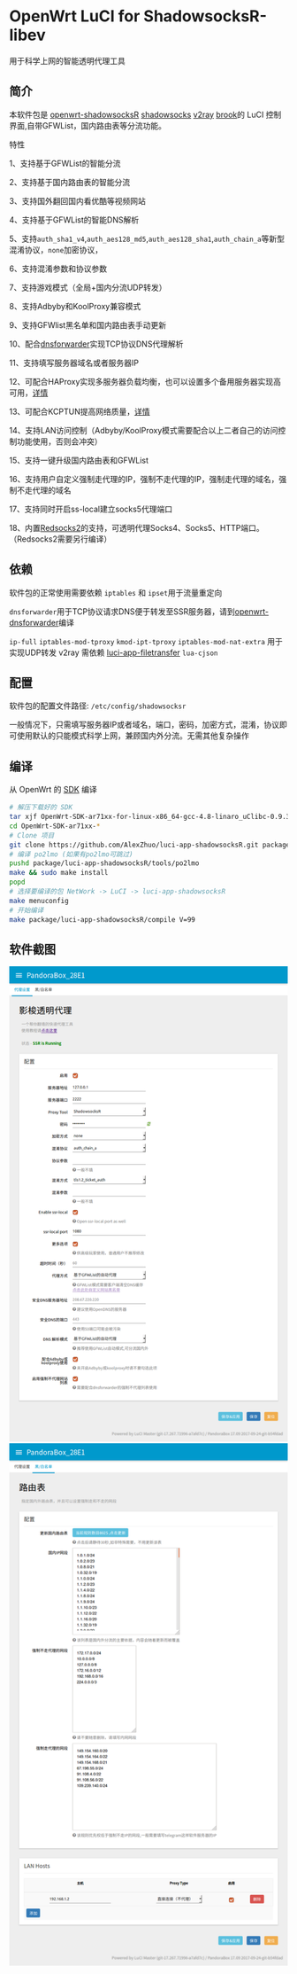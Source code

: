 OpenWrt LuCI for ShadowsocksR-libev
===

用于科学上网的智能透明代理工具

简介
---

本软件包是  [openwrt-shadowsocksR] [shadowsocks] [v2ray] [brook]的 LuCI 控制界面,自带GFWList，国内路由表等分流功能。

特性

1、支持基于GFWList的智能分流

2、支持基于国内路由表的智能分流

3、支持国外翻回国内看优酷等视频网站

4、支持基于GFWList的智能DNS解析

5、支持`auth_sha1_v4`,`auth_aes128_md5`,`auth_aes128_sha1`,`auth_chain_a`等新型混淆协议，`none`加密协议，

6、支持混淆参数和协议参数

7、支持游戏模式（全局+国内分流UDP转发）

8、支持Adbyby和KoolProxy兼容模式

9、支持GFWlist黑名单和国内路由表手动更新

10、配合[dnsforwarder][dnsforwarder]实现TCP协议DNS代理解析

11、支持填写服务器域名或者服务器IP

12、可配合HAProxy实现多服务器负载均衡，也可以设置多个备用服务器实现高可用，[详情][haproxy]

13、可配合KCPTUN提高网络质量，[详情][kcptun]

14、支持LAN访问控制（Adbyby/KoolProxy模式需要配合以上二者自己的访问控制功能使用，否则会冲突）

15、支持一键升级国内路由表和GFWList

16、支持用户自定义强制走代理的IP，强制不走代理的IP，强制走代理的域名，强制不走代理的域名

17、支持同时开启ss-local建立socks5代理端口

18、内置[Redsocks2][redsocks2]的支持，可透明代理Socks4、Socks5、HTTP端口。（Redsocks2需要另行编译）


依赖
---

软件包的正常使用需要依赖 `iptables` 和 `ipset`用于流量重定向

`dnsforwarder`用于TCP协议请求DNS便于转发至SSR服务器，请到[openwrt-dnsforwarder][dnsforwarder]编译

`ip-full` `iptables-mod-tproxy` `kmod-ipt-tproxy` `iptables-mod-nat-extra` 用于实现UDP转发
v2ray 需依赖 [luci-app-filetransfer] `lua-cjson`

配置
---

软件包的配置文件路径: `/etc/config/shadowsocksr`   

一般情况下，只需填写服务器IP或者域名，端口，密码，加密方式，混淆，协议即可使用默认的只能模式科学上网，兼顾国内外分流。无需其他复杂操作

编译
---

从 OpenWrt 的 [SDK][openwrt-sdk] 编译  
```bash
# 解压下载好的 SDK
tar xjf OpenWrt-SDK-ar71xx-for-linux-x86_64-gcc-4.8-linaro_uClibc-0.9.33.2.tar.bz2
cd OpenWrt-SDK-ar71xx-*
# Clone 项目
git clone https://github.com/AlexZhuo/luci-app-shadowsocksR.git package/luci-app-shadowsocksR
# 编译 po2lmo (如果有po2lmo可跳过)
pushd package/luci-app-shadowsocksR/tools/po2lmo
make && sudo make install
popd
# 选择要编译的包 NetWork -> LuCI -> luci-app-shadowsocksR
make menuconfig
# 开始编译
make package/luci-app-shadowsocksR/compile V=99
```

软件截图
---

![demo](https://github.com/AlexZhuo/luci-app-shadowsocksR/raw/master/screencapture1.png)
![demo](https://github.com/AlexZhuo/luci-app-shadowsocksR/raw/master/screencapture2.png)

[O]: http://www.right.com.cn/forum/thread-198649-1-1.html
[openwrt-shadowsocksR]: https://github.com/505575853/openwrt-shadowsocksr
[shadowsocks]: https://github.com/shadowsocks/shadowsocks-libev
[v2ray]: https://github.com/505575853/v2ray
[brook]: https://github.com/505575853/brook
[openwrt-sdk]: https://wiki.openwrt.org/doc/howto/obtain.firmware.sdk
[haproxy]: https://github.com/AlexZhuo/luci-app-haproxy-tcp
[kcptun]: https://github.com/AlexZhuo/luci-app-kcptun
[dnsforwarder]: https://github.com/505575853/openwrt-dnsforwarder
[redsocks2]: https://github.com/AlexZhuo/openwrt-redsocks2
[luci-app-filetransfer]: ttps://github.com/505575853/luci-app-filetransfer
